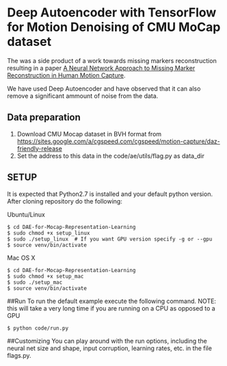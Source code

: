 # Deep Autoencoder with TensorFlow for Motion Denoising of CMU MoCap dataset

The was a side product of a work towards missing markers reconstruction resulting in a paper [A Neural Network Approach to Missing Marker Reconstruction in Human Motion Capture](https://arxiv.org/abs/1803.02665).

We have used Deep Autoencoder and have observed that it can also remove a significant ammount of noise from the data.



## Data preparation

1. Download CMU Mocap dataset in BVH format from https://sites.google.com/a/cgspeed.com/cgspeed/motion-capture/daz-friendly-release
2. Set the address to this data in the code/ae/utils/flag.py as data_dir

## SETUP

It is expected that Python2.7 is installed and your default python version.
After cloning repository do the following:


Ubuntu/Linux
```
$ cd DAE-for-Mocap-Representation-Learning
$ sudo chmod +x setup_linux
$ sudo ./setup_linux  # If you want GPU version specify -g or --gpu
$ source venv/bin/activate 
```

Mac OS X
```
$ cd DAE-for-Mocap-Representation-Learning
$ sudo chmod +x setup_mac
$ sudo ./setup_mac
$ source venv/bin/activate 
```

##Run
To run the default example execute the following command. 
NOTE: this will take a very long time if you are running on a CPU as opposed to a GPU
```bash
$ python code/run.py
```

##Customizing
You can play around with the run options, including the neural net size and shape, input corruption, learning rates, etc.
in the file flags.py.
